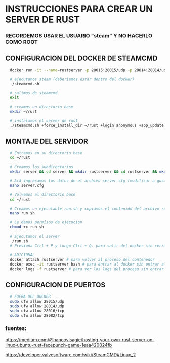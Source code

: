 # INSTRUCCIONES PARA CREAR UN SERVER DE RUST

### RECORDEMOS USAR EL USUARIO "steam" Y NO HACERLO COMO ROOT

## CONFIGURACION DEL DOCKER DE STEAMCMD
```sh
  docker run -it --name=rustserver -p 28015:28015/udp -p 28014:28014/udp -p 28016:28016/tcp -p 28082:28082/tcp cm2network/steamcmd bash

  # ejecutamos steam (deberiamos estar dentro del docker)
  ./steamcmd.sh

  # salimos de steamcmd
  exit

  # creamos un directorio base
  mkdir ~/rust

  # instalamos el server de rust
  ./steamcmd.sh +force_install_dir ~/rust +login anonymous +app_update 258550 validate +quit
```

## MONTAJE DEL SERVIDOR
```sh
  # Entramos en su directorio base
  cd ~/rust

  # Creamos los subdirectorios
  mkdir server && cd server && mkdir rustserver && cd rustserver && mkdir cfg && cd cfg

  # Acá ingresamos los datos de el archivo server.sfg (modificar a gusto)
  nano server.cfg

  # Volvemos al directorio base
  cd ~/rust

  # Creamos un ejecutable run.sh y copiamos el contenido del archivo run.sh
  nano run.sh

  # Le damos permisos de ejecucion
  chmod +x run.sh

  # Ejecutamos el server
  ./run.sh
  # Presiona Ctrl + P y luego Ctrl + Q. para salir del docker sin cerrar la ejecucion

  # ADICIONAL
  docker attach rustserver # para volver al proceso del contenedor
  docker exec -it rustserver bash # para entrar al docker sin entrar al proceso del servidor
  docker logs -f rustserver # para ver los logs del proceso sin entrar al docker
```

## CONFIGURACION DE PUERTOS
```sh
  # FUERA DEL DOCKER
  sudo ufw allow 28015/udp
  sudo ufw allow 28014/udp
  sudo ufw allow 28016/tcp
  sudo ufw allow 28082/tcp
```

### fuentes:
https://medium.com/@hancovisagie/hosting-your-own-rust-server-on-linux-ubuntu-rust-facepunch-game-1eaa420024fb

https://developer.valvesoftware.com/wiki/SteamCMD#Linux_2